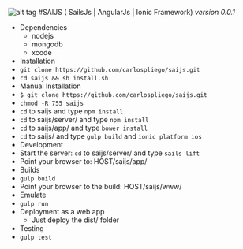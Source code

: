 ![alt tag](http://saijs.com/img/banner-bg.jpg)
#SAIJS ( SailsJs | AngularJs | Ionic Framework)
*version 0.0.1*

* Dependencies
    * nodejs
    * mongodb
    * xcode
* Installation
 *  `git clone https://github.com/carlospliego/saijs.git`
 *  `cd saijs && sh install.sh`
* Manual Installation
 *   `$ git clone https://github.com/carlospliego/saijs.git`
 *   `chmod -R 755 saijs`
 *   `cd` to saijs and type `npm install`
 *   `cd` to saijs/server/ and type  `npm install`
 *   `cd` to saijs/app/ and type  `bower install`
 *   `cd` to saijs/ and type  `gulp build` and `ionic platform ios`
* Development  
 *  Start the server: `cd` to saijs/server/ and type `sails lift`
 *  Point your browser to: HOST/saijs/app/
* Builds
 * `gulp build`
 * Point your browser to the build: HOST/saijs/www/
* Emulate
 * `gulp run`
* Deployment as a web app
    * Just deploy the dist/ folder
* Testing
 * `gulp test`    
